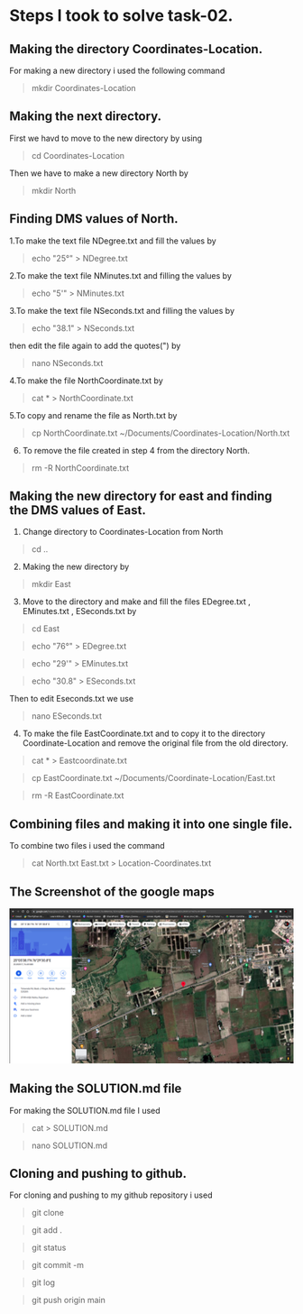 # Steps I took to solve task-02.

## Making the directory Coordinates-Location.

For making a new directory i used the following command 

>  mkdir Coordinates-Location

## Making the next directory.

First we havd to move to the new directory by using 

>  cd Coordinates-Location

Then we have to make a new directory North by 

>  mkdir North

## Finding DMS values of North.

1.To make the text file NDegree.txt and fill the values by

> echo "25°" > NDegree.txt

2.To make the text file NMinutes.txt and filling the values by 

> echo "5'" > NMinutes.txt

3.To make the text file NSeconds.txt and filling the values by 

> echo "38.1" > NSeconds.txt

then edit the file again to add the quotes(") by 

> nano NSeconds.txt 

4.To make the file NorthCoordinate.txt by
 
> cat * > NorthCoordinate.txt 

5.To copy and rename the file as North.txt by 

> cp NorthCoordinate.txt ~/Documents/Coordinates-Location/North.txt

6. To remove the file created in step 4 from the directory North.

> rm -R NorthCoordinate.txt

## Making the new directory for east and finding the DMS values of East.

1. Change directory to Coordinates-Location from North

> cd ..

2. Making the new directory by 

> mkdir East 

3. Move to the directory and make and fill the files
 EDegree.txt , EMinutes.txt , ESeconds.txt by 

> cd East 

> echo "76°" > EDegree.txt

> echo "29'" > EMinutes.txt

> echo "30.8" > ESeconds.txt

Then to edit Eseconds.txt we use 

> nano ESeconds.txt

4. To make the file EastCoordinate.txt and to copy it to the directory Coordinate-Location and 
remove the original file from the old directory.    

> cat * > Eastcoordinate.txt

> cp EastCoordinate.txt ~/Documents/Coordinate-Location/East.txt

> rm -R EastCoordinate.txt

## Combining files and making it into one single file.

To combine two files i used the command 

> cat North.txt East.txt > Location-Coordinates.txt

## The Screenshot of the google maps 

![](https://github.com/CBjr0096/amfoss-tasks/blob/main/task-02/Coordinates-Location/Screenshot.png)

## Making the SOLUTION.md file 

For making the SOLUTION.md file I used 

> cat > SOLUTION.md

> nano SOLUTION.md

## Cloning and pushing to github.

For cloning and pushing to my github repository i used 

> git clone <my repository link>
 
> git add .

> git status
 

> git commit -m <my commit message>

> git log
 
> git push origin main 
 
